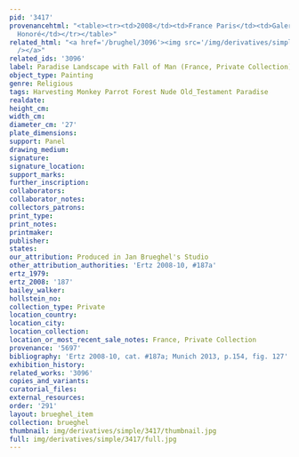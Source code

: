 ```yaml
---
pid: '3417'
provenancehtml: "<table><tr><td>2008</td><td>France Paris</td><td>Galerie d'Art St.
  Honoré</td></tr></table>"
related_html: "<a href='/brughel/3096'><img src='/img/derivatives/simple/3096/thumbnail.jpg'
  /></a>"
related_ids: '3096'
label: Paradise Landscape with Fall of Man (France, Private Collection)
object_type: Painting
genre: Religious
tags: Harvesting Monkey Parrot Forest Nude Old_Testament Paradise
realdate:
height_cm:
width_cm:
diameter_cm: '27'
plate_dimensions:
support: Panel
drawing_medium:
signature:
signature_location:
support_marks:
further_inscription:
collaborators:
collaborator_notes:
collectors_patrons:
print_type:
print_notes:
printmaker:
publisher:
states:
our_attribution: Produced in Jan Brueghel's Studio
other_attribution_authorities: 'Ertz 2008-10, #187a'
ertz_1979:
ertz_2008: '187'
bailey_walker:
hollstein_no:
collection_type: Private
location_country:
location_city:
location_collection:
location_or_most_recent_sale_notes: France, Private Collection
provenance: '5697'
bibliography: 'Ertz 2008-10, cat. #187a; Munich 2013, p.154, fig. 127'
exhibition_history:
related_works: '3096'
copies_and_variants:
curatorial_files:
external_resources:
order: '291'
layout: brueghel_item
collection: brueghel
thumbnail: img/derivatives/simple/3417/thumbnail.jpg
full: img/derivatives/simple/3417/full.jpg
---
```

